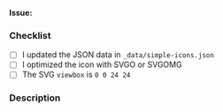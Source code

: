 <!--
Before opening your pull request, have a quick look at our contribution guidelines:
https://github.com/simple-icons/simple-icons/blob/develop/CONTRIBUTING.md

Add a preview image of your submission using:

https://petershaggynoble.github.io/MDI-Sandbox/simpleicons/preview/
-->

**Issue:**


### Checklist
  - [ ] I updated the JSON data in `_data/simple-icons.json`
  - [ ] I optimized the icon with SVGO or SVGOMG
  - [ ] The SVG `viewbox` is `0 0 24 24`

### Description
<!--
Anything relevant, for example:
  - Why did you pick the hex value?
  - Did you manually vectorize the logo?
  - Have you used multiple sources?
  - etc.
-->

